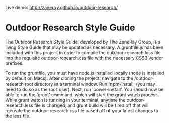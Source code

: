 Live demo: http://zaneray.github.io/outdoor-research/

# Outdoor Research Style Guide
The Outdoor Research Style Guide, developed by The ZaneRay Group, is a living Style Guide that may be updated as necessary.  A gruntfile.js has been included with this project in order to compile the outdoor-research.less file into the requisite outdoor-research.css file with the necessary CSS3 vendor prefixes. 

To run the gruntfile, you must have node.js installed locally (node is installed by default on Macs). After cloning the project, navigate to the /outdoor-research root directory in a terminal window.  Run 'npm-install' (you may need to do so as the root user).  Next, run 'bower-install'.  You should now be able to run the 'grunt' command, which will start the grunt watch process.  While grunt watch is running in your terminal, anytime the outdoor-research.less file is changed, and grunt build will be fired off that will recreate the outdoor-research.css file based off of your latest changes to the less file.
